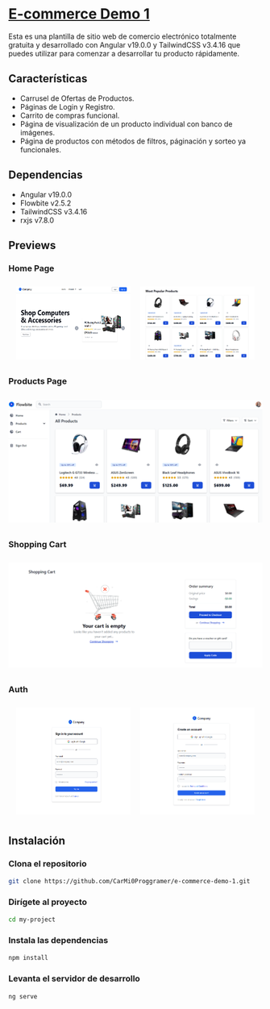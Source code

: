 # [E-commerce Demo 1](https://e-commerce-demo-1-seven.vercel.app/)

Esta es una plantilla de sitio web de comercio electrónico totalmente gratuita y desarrollado con Angular v19.0.0 y TailwindCSS v3.4.16 que puedes utilizar para comenzar a desarrollar tu producto rápidamente.

## Características

- Carrusel de Ofertas de Productos.
- Páginas de Login y Registro.
- Carrito de compras funcional.
- Página de visualización de un producto individual con banco de imágenes.
- Página de productos con métodos de filtros, páginación y sorteo ya funcionales.

## Dependencias

- Angular v19.0.0
- Flowbite v2.5.2
- TailwindCSS v3.4.16
- rxjs v7.8.0

## Previews

### Home Page

<div style="display: flex; flex-wrap: wrap; justify-content: center;">
    <img src="/public/img/previews/home-page.png" style="flex: 1 1 45%; max-width: 45%; margin: 10px;">
    <img src="/public/img/previews/home-products.png" style="flex: 1 1 45%; max-width: 45%; margin: 10px;">
</div>

### Products Page

<div style="display: flex; justify-content: center;">
    <img src="/public/img/previews/products-page.png" style="max-width: 100%; height: auto; margin: 10px;">
</div>

### Shopping Cart

<div style="display: flex; justify-content: center;">
    <img src="/public/img/previews/shopping-cart.png" style="max-width: 100%; height: auto; margin: 10px;">
</div>

### Auth

<div style="display: flex; flex-wrap: wrap; justify-content: center;">
    <img src="/public/img/previews/login.png" style="flex: 1 1 45%; max-width: 45%; margin: 10px;">
    <img src="/public/img/previews/register.png" style="flex: 1 1 45%; max-width: 45%; margin: 10px;">
</div>

## Instalación

### Clona el repositorio

```bash
git clone https://github.com/CarMi0Proggramer/e-commerce-demo-1.git
```

### Dirígete al proyecto

```bash
cd my-project
```

### Instala las dependencias

```bash
npm install
```

### Levanta el servidor de desarrollo

```bash
ng serve
```
